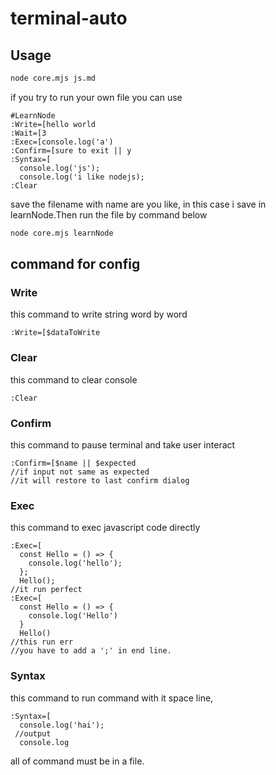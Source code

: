 # terminal-auto
## Usage
```bash
node core.mjs js.md
```
if you try to run your own file you can use
```node
#LearnNode
:Write=[hello world
:Wait=[3
:Exec=[console.log('a')
:Confirm=[sure to exit || y
:Syntax=[
  console.log('js');
  console.log('i like nodejs);
:Clear 
```
save the filename with name are you like, 
in this case i save in learnNode.Then run the file by command below
```bash
node core.mjs learnNode
```
## command for config

### Write

this command to write string word by word
```node
:Write=[$dataToWrite
```
### Clear
this command to clear console
```node
:Clear
```
### Confirm
this command to pause terminal and take user interact
```node
:Confirm=[$name || $expected
//if input not same as expected
//it will restore to last confirm dialog
```
### Exec
this command to exec javascript code directly
```node
:Exec=[
  const Hello = () => {
    console.log('hello');
  };
  Hello();
//it run perfect
:Exec=[
  const Hello = () => {
    console.log('Hello')
  }
  Hello()
//this run err
//you have to add a ';' in end line.
```

### Syntax
this command to run command with it space line,
```node
:Syntax=[
  console.log('hai');
 //output 
  console.log
 ```
 
 all of command must be in a file.
